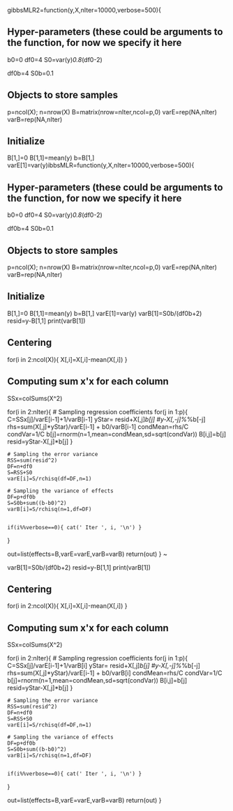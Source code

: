 



gibbsMLR2=function(y,X,nIter=10000,verbose=500){

 ## Hyper-parameters (these could be arguments to the function, for now we specify it here
  b0=0
  df0=4
  S0=var(y)*0.8*(df0-2)
  
  df0b=4
  S0b=0.1

 ## Objects to store samples
  p=ncol(X); n=nrow(X)
  B=matrix(nrow=nIter,ncol=p,0)
  varE=rep(NA,nIter)
  varB=rep(NA,nIter)


 ## Initialize
  B[1,]=0
  B[1,1]=mean(y)
  b=B[1,]
  varE[1]=var(y)ibbsMLR=function(y,X,nIter=10000,verbose=500){

 ## Hyper-parameters (these could be arguments to the function, for now we specify it here
  b0=0
  df0=4
  S0=var(y)*0.8*(df0-2)

  df0b=4
  S0b=0.1

 ## Objects to store samples
  p=ncol(X); n=nrow(X)
  B=matrix(nrow=nIter,ncol=p,0)
  varE=rep(NA,nIter)
  varB=rep(NA,nIter)


 ## Initialize
  B[1,]=0
  B[1,1]=mean(y)
  b=B[1,]
  varE[1]=var(y)
  varB[1]=S0b/(df0b+2)
  resid=y-B[1,1]
 print(varB[1])

 ## Centering
  for(i in 2:ncol(X)){  X[,i]=X[,i]-mean(X[,i]) }

 ## Computing sum x'x for each column
  SSx=colSums(X^2)

  for(i in 2:nIter){
    # Sampling regression coefficients
    for(j in 1:p){
      C=SSx[j]/varE[i-1]+1/varB[i-1]
      yStar= resid+X[,j]*b[j]  #y-X[,-j]%*%b[-j]
      rhs=sum(X[,j]*yStar)/varE[i-1]  + b0/varB[i-1]
      condMean=rhs/C
      condVar=1/C
      b[j]=rnorm(n=1,mean=condMean,sd=sqrt(condVar))
      B[i,j]=b[j]
      resid=yStar-X[,j]*b[j]
    }

    # Sampling the error variance
    RSS=sum(resid^2)
    DF=n+df0
    S=RSS+S0
    varE[i]=S/rchisq(df=DF,n=1)

    # Sampling the variance of effects
    DF=p+df0b
    S=S0b+sum((b-b0)^2)
    varB[i]=S/rchisq(n=1,df=DF)


    if(i%%verbose==0){ cat(' Iter ', i, '\n') }
  }

  out=list(effects=B,varE=varE,varB=varB)
  return(out)
 }
~                              

  varB[1]=S0b/(df0b+2)
  resid=y-B[1,1]
 print(varB[1]) 

 ## Centering
  for(i in 2:ncol(X)){  X[,i]=X[,i]-mean(X[,i]) }

 ## Computing sum x'x for each column
  SSx=colSums(X^2)

  for(i in 2:nIter){
    # Sampling regression coefficients
    for(j in 1:p){
      C=SSx[j]/varE[i-1]+1/varB[i]
      yStar= resid+X[,j]*b[j]  #y-X[,-j]%*%b[-j]
      rhs=sum(X[,j]*yStar)/varE[i-1]  + b0/varB[i]
      condMean=rhs/C
      condVar=1/C
      b[j]=rnorm(n=1,mean=condMean,sd=sqrt(condVar))
      B[i,j]=b[j]  
      resid=yStar-X[,j]*b[j]
    }

    # Sampling the error variance  
    RSS=sum(resid^2)
    DF=n+df0
    S=RSS+S0
    varE[i]=S/rchisq(df=DF,n=1)

    # Sampling the variance of effects
    DF=p+df0b
    S=S0b+sum((b-b0)^2)
    varB[i]=S/rchisq(n=1,df=DF)


    if(i%%verbose==0){ cat(' Iter ', i, '\n') }
  }
 
  out=list(effects=B,varE=varE,varB=varB)
  return(out)
 }
